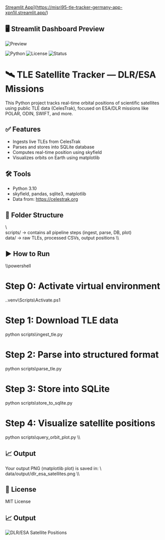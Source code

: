 ﻿[Streamlit App](https://img.shields.io/badge/Launch-Dashboard-ff4b4b?logo=streamlit&logoColor=white)](https://misri95-tle-tracker-germany-app-xpn1il.streamlit.app/)

## 🖥️ Streamlit Dashboard Preview
![Preview](data/output/dashboard_preview.png)


![Python](https://img.shields.io/badge/python-3.10-blue.svg)
![License](https://img.shields.io/badge/license-MIT-green.svg)
![Status](https://img.shields.io/badge/status-complete-brightgreen.svg)

# 🛰️ TLE Satellite Tracker — DLR/ESA Missions

This Python project tracks real-time orbital positions of scientific satellites using public TLE data (CelesTrak), focused on ESA/DLR missions like POLAR, ODIN, SWIFT, and more.

## ✅ Features
- Ingests live TLEs from CelesTrak
- Parses and stores into SQLite database
- Computes real-time position using skyfield
- Visualizes orbits on Earth using matplotlib

## 🛠️ Tools
- Python 3.10
- skyfield, pandas, sqlite3, matplotlib
- Data from: https://celestrak.org

## 📂 Folder Structure
\\\
scripts/ → contains all pipeline steps (ingest, parse, DB, plot)  
data/    → raw TLEs, processed CSVs, output positions
\\\

## ▶️ How to Run

\\\powershell
# Step 0: Activate virtual environment
.\.venv\Scripts\Activate.ps1

# Step 1: Download TLE data
python scripts\ingest_tle.py

# Step 2: Parse into structured format
python scripts\parse_tle.py

# Step 3: Store into SQLite
python scripts\store_to_sqlite.py

# Step 4: Visualize satellite positions
python scripts\query_orbit_plot.py
\\\

## 📈 Output

Your output PNG (matplotlib plot) is saved in:
\\\
data/output/dlr_esa_satellites.png
\\\

## 📜 License
MIT License

## 📈 Output

![DLR/ESA Satellite Positions](data/output/dlr_esa_satellites.png)


